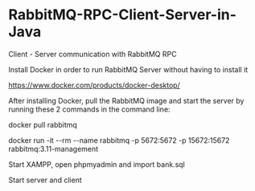 # RabbitMQ-RPC-Client-Server-in-Java
Client - Server communication with RabbitMQ RPC

Install Docker in order to run RabbitMQ Server without having to install it

https://www.docker.com/products/docker-desktop/



After installing Docker, pull the RabbitMQ image and start the server by running these 2 commands in the command line:

docker pull rabbitmq

docker run -it --rm --name rabbitmq -p 5672:5672 -p 15672:15672 rabbitmq:3.11-management



Start XAMPP, open phpmyadmin and import bank.sql


Start server and client
